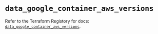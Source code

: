 # `data_google_container_aws_versions`

Refer to the Terraform Registory for docs: [`data_google_container_aws_versions`](https://www.terraform.io/docs/providers/google/d/container_aws_versions).
